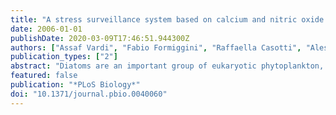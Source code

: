 ```yaml
---
title: "A stress surveillance system based on calcium and nitric oxide in marine diatoms"
date: 2006-01-01
publishDate: 2020-03-09T17:46:51.944300Z
authors: ["Assaf Vardi", "Fabio Formiggini", "Raffaella Casotti", "Alessandra De Martino", "François Ribalet", "Antonio Miralto", "Chris Bowler"]
publication_types: ["2"]
abstract: "Diatoms are an important group of eukaryotic phytoplankton, responsible for about 20% of global primary productivity. Study of the functional role of chemical signaling within phytoplankton assemblages is still in its infancy although recent reports in diatoms suggest the existence of chemical-based defense strategies. Here, we demonstrate how the accurate perception of diatom-derived reactive aldehydes can determine cell fate in diatoms. In particular, the aldehyde (2E,4E/Z)-decadienal (DD) can trigger intracellular calcium transients and the generation of nitric oxide (NO) by a calcium-dependent NO synthase-like activity, which results in cell death. However, pretreatment of cells with sublethal doses of aldehyde can induce resistance to subsequent lethal doses, which is reflected in an altered calcium signature and kinetics of NO production. We also present evidence for a DD-derived NO-based intercellular signaling system for the perception of stressed bystander cells. Based on these findings, we propose the existence of a sophisticated stress surveillance system in diatoms, which has important implications for understanding the cellular mechanisms responsible for acclimation versus death during phytoplankton bloom successions."
featured: false
publication: "*PLoS Biology*"
doi: "10.1371/journal.pbio.0040060"
---
```



